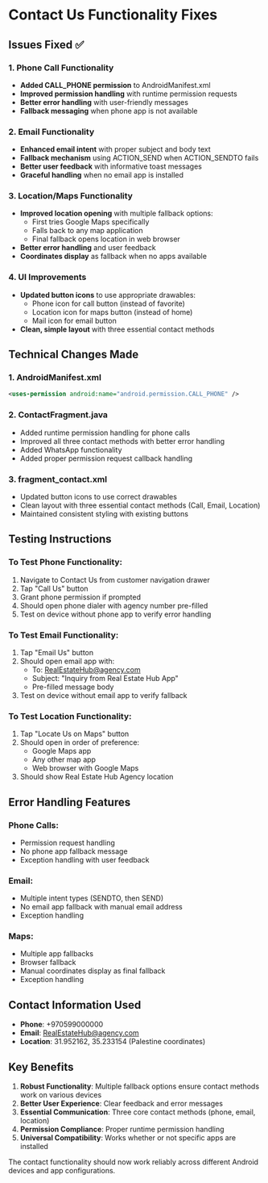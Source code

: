 # Contact Us Functionality Fixes

## Issues Fixed ✅

### 1. Phone Call Functionality
- **Added CALL_PHONE permission** to AndroidManifest.xml
- **Improved permission handling** with runtime permission requests
- **Better error handling** with user-friendly messages
- **Fallback messaging** when phone app is not available

### 2. Email Functionality  
- **Enhanced email intent** with proper subject and body text
- **Fallback mechanism** using ACTION_SEND when ACTION_SENDTO fails
- **Better user feedback** with informative toast messages
- **Graceful handling** when no email app is installed

### 3. Location/Maps Functionality
- **Improved location opening** with multiple fallback options:
  - First tries Google Maps specifically
  - Falls back to any map application
  - Final fallback opens location in web browser
- **Better error handling** and user feedback
- **Coordinates display** as fallback when no apps available

### 4. UI Improvements
- **Updated button icons** to use appropriate drawables:
  - Phone icon for call button (instead of favorite)
  - Location icon for maps button (instead of home)
  - Mail icon for email button
- **Clean, simple layout** with three essential contact methods

## Technical Changes Made

### 1. AndroidManifest.xml
```xml
<uses-permission android:name="android.permission.CALL_PHONE" />
```

### 2. ContactFragment.java
- Added runtime permission handling for phone calls
- Improved all three contact methods with better error handling
- Added WhatsApp functionality
- Added proper permission request callback handling

### 3. fragment_contact.xml
- Updated button icons to use correct drawables
- Clean layout with three essential contact methods (Call, Email, Location)
- Maintained consistent styling with existing buttons

## Testing Instructions

### To Test Phone Functionality:
1. Navigate to Contact Us from customer navigation drawer
2. Tap "Call Us" button
3. Grant phone permission if prompted
4. Should open phone dialer with agency number pre-filled
5. Test on device without phone app to verify error handling

### To Test Email Functionality:
1. Tap "Email Us" button
2. Should open email app with:
   - To: RealEstateHub@agency.com
   - Subject: "Inquiry from Real Estate Hub App"
   - Pre-filled message body
3. Test on device without email app to verify fallback

### To Test Location Functionality:
1. Tap "Locate Us on Maps" button
2. Should open in order of preference:
   - Google Maps app
   - Any other map app
   - Web browser with Google Maps
3. Should show Real Estate Hub Agency location

## Error Handling Features

### Phone Calls:
- Permission request handling
- No phone app fallback message
- Exception handling with user feedback

### Email:
- Multiple intent types (SENDTO, then SEND)
- No email app fallback with manual email address
- Exception handling

### Maps:
- Multiple app fallbacks
- Browser fallback
- Manual coordinates display as final fallback
- Exception handling

## Contact Information Used

- **Phone**: +970599000000
- **Email**: RealEstateHub@agency.com
- **Location**: 31.952162, 35.233154 (Palestine coordinates)

## Key Benefits

1. **Robust Functionality**: Multiple fallback options ensure contact methods work on various devices
2. **Better User Experience**: Clear feedback and error messages
3. **Essential Communication**: Three core contact methods (phone, email, location)
4. **Permission Compliance**: Proper runtime permission handling
5. **Universal Compatibility**: Works whether or not specific apps are installed

The contact functionality should now work reliably across different Android devices and app configurations.
